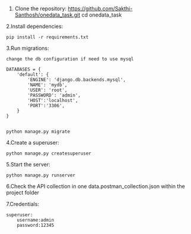 1. Clone the repository:
   https://github.com/Sakthi-Santhosh/onedata_task.git
   cd onedata_task

2.Install dependencies:

    pip install -r requirements.txt

3.Run migrations:

    change the db configuration if need to use mysql 

    DATABASES = {
        'default': {
            'ENGINE': 'django.db.backends.mysql',
            'NAME': 'mydb',
            'USER': 'root',
            'PASSWORD': 'admin',
            'HOST':'localhost',
            'PORT':'3306',
        }
    }


    python manage.py migrate

4.Create a superuser:

    python manage.py createsuperuser

5.Start the server:

    python manage.py runserver

6.Check the API collection in one data.postman_collection.json within the project folder

7.Credentials:

    superuser:
        username:admin
        password:12345